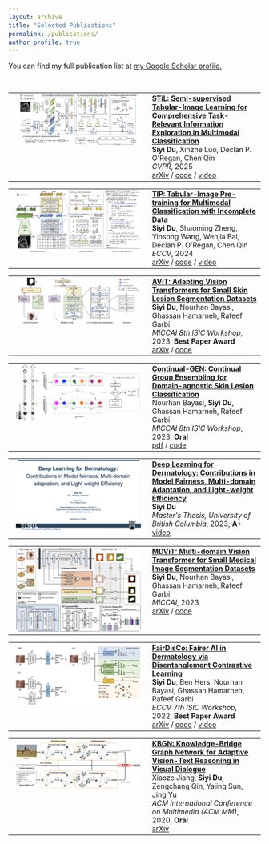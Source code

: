 ```yaml
---
layout: archive
title: "Selected Publications"
permalink: /publications/
author_profile: true
---
```


<style>
/* 全局去掉所有表格边框 */
table, th, td {
  border: none !important;
  border-collapse: collapse !important;
}
table {
  box-shadow: none !important;
  margin-bottom: 1em;
}
td {
  vertical-align: top;
  padding-left: 15px;
}
/* 美化图片 */
img {
  border-radius: 8px;
  box-shadow: none;
  border: none;
}
</style>



<!-- {% if author.googlescholar %}
  You can find my full publication list at  <u><a href="{{author.googlescholar}}">my Google Scholar profile</a>.</u>
{% endif %} -->

You can find my full publication list at  <u><a href="https://scholar.google.com/citations?user=zsOt8MYAAAAJ&hl=en">my Google Scholar profile</a>.</u>

<!-- {% include base_path %}

{% for post in site.publications reversed %}
  {% include archive-single.html %}
{% endfor %} -->

<br/>

<!-- STiL -->
<table>
<tr>
<td style="width: 250px;">
<img src="/images/siyi_CVPR2025_STiL.jpg" width="250">
</td>
<td style="vertical-align: top; padding-left: 15px;">
<a href="https://openaccess.thecvf.com/content/CVPR2025/html/Du_STiL_Semi-supervised_Tabular-Image_Learning_for_Comprehensive_Task-Relevant_Information_Exploration_in_CVPR_2025_paper.html" target="_blank"><strong>STiL: Semi-supervised Tabular-Image Learning for Comprehensive Task-Relevant Information Exploration in Multimodal Classification</strong></a><br>
<strong>Siyi Du</strong>, Xinzhe Luo, Declan P. O'Regan, Chen Qin<br>
<em>CVPR</em>, 2025<br>
<a href="http://arxiv.org/abs/2503.06277" target="_blank">arXiv</a> / 
<a href="https://github.com/siyi-wind/STiL" target="_blank">code</a> / 
<a href="https://www.youtube.com/watch?v=-q3H0M4BpnE" target="_blank">video</a>
</td>
</tr>
</table>

<!-- TIP -->
<table>
<tr>
<td style="width: 250px;">
<img src="/images/siyi_ECCV2024_TIP.jpg" width="250">
</td>
<td style="vertical-align: top; padding-left: 15px;">
<a href="https://dl.acm.org/doi/abs/10.1007/978-3-031-72633-0_27" target="_blank"><strong>TIP: Tabular-Image Pre-training for Multimodal Classification with Incomplete Data</strong></a><br>
<strong>Siyi Du</strong>, Shaoming Zheng, Yinsong Wang, Wenjia Bai, Declan P. O'Regan, Chen Qin<br>
<em>ECCV</em>, 2024<br>
<a href="http://arxiv.org/abs/2407.07582" target="_blank">arXiv</a> / 
<a href="https://github.com/siyi-wind/TIP" target="_blank">code</a> / 
<a href="https://www.youtube.com/watch?v=-3_ccGxa4_4" target="_blank">video</a>
</td>
</tr>
</table>

<!-- AViT -->
<table>
<tr>
<td style="width: 250px;">
<img src="/images/siyi_MICCAIW2023_AViT.png" width="250">
</td>
<td style="vertical-align: top; padding-left: 15px;">
<a href="https://link.springer.com/chapter/10.1007/978-3-031-47401-9_3" target="_blank"><strong>AViT: Adapting Vision Transformers for Small Skin Lesion Segmentation Datasets</strong></a><br>
<strong>Siyi Du</strong>, Nourhan Bayasi, Ghassan Hamarneh, Rafeef Garbi<br>
<em>MICCAI 8th ISIC Workshop</em>, 2023, <strong>Best Paper Award</strong><br>
<a href="http://arxiv.org/abs/2307.13897" target="_blank">arXiv</a> / 
<a href="https://github.com/siyi-wind/AViT" target="_blank">code</a>
</td>
</tr>
</table>

<!-- Continual-GEN -->
<table>
<tr>
<td style="width: 250px;">
<img src="/images/siyi_MICCAIW2023_Continual-GEN.png" width="250">
</td>
<td style="vertical-align: top; padding-left: 15px;">
<a href="https://link.springer.com/chapter/10.1007/978-3-031-47401-9_1" target="_blank"><strong>Continual-GEN: Continual Group Ensembling for Domain-agnostic Skin Lesion Classification</strong></a><br>
Nourhan Bayasi, <strong>Siyi Du</strong>, Ghassan Hamarneh, Rafeef Garbi<br>
<em>MICCAI 8th ISIC Workshop</em>, 2023, <strong>Oral</strong><br>
<a href="https://workshop2023.isic-archive.com/paper_bayasi.pdf" target="_blank">pdf</a> / 
<a href="https://github.com/nourhanb/Continual-GEN" target="_blank">code</a>
</td>
</tr>
</table>

<!-- Master Thesis -->
<table>
<tr>
<td style="width: 250px;">
<img src="/images/siyi_MasterThesis2023.png" width="250">
</td>
<td style="vertical-align: top; padding-left: 15px;">
<a href="https://open.library.ubc.ca/soa/cIRcle/collections/ubctheses/24/items/1.0435879" target="_blank"><strong>Deep Learning for Dermatology: Contributions in Model Fairness, Multi-domain Adaptation, and Light-weight Efficiency</strong></a><br>
<strong>Siyi Du</strong><br>
<em>Master's Thesis, University of British Columbia</em>, 2023, <strong>A+</strong><br>
<a href="https://www.youtube.com/watch?v=0evv4Hy_ZrY" target="_blank">video</a>
</td>
</tr>
</table>

<!-- MDViT -->
<table>
<tr>
<td style="width: 250px;">
<img src="/images/siyi_MICCAI2023_MDViT.png" width="250">
</td>
<td style="vertical-align: top; padding-left: 15px;">
<a href="https://link.springer.com/chapter/10.1007/978-3-031-43901-8_43" target="_blank"><strong>MDViT: Multi-domain Vision Transformer for Small Medical Image Segmentation Datasets</strong></a><br>
<strong>Siyi Du</strong>, Nourhan Bayasi, Ghassan Hamarneh, Rafeef Garbi<br>
<em>MICCAI</em>, 2023<br>
<a href="https://arxiv.org/abs/2307.02100" target="_blank">arXiv</a> / 
<a href="https://github.com/siyi-wind/MDViT" target="_blank">code</a>
</td>
</tr>
</table>

<!-- FairDisCo -->
<table>
<tr>
<td style="width: 250px;">
<img src="/images/siyi_ECCVW2022_FairDisCo.png" width="250">
</td>
<td style="vertical-align: top; padding-left: 15px;">
<a href="https://link.springer.com/chapter/10.1007/978-3-031-25069-9_13" target="_blank"><strong>FairDisCo: Fairer AI in Dermatology via Disentanglement Contrastive Learning</strong></a><br>
<strong>Siyi Du</strong>, Ben Hers, Nourhan Bayasi, Ghassan Hamarneh, Rafeef Garbi<br>
<em>ECCV 7th ISIC Workshop</em>, 2022, <strong>Best Paper Award</strong><br>
<a href="https://arxiv.org/abs/2208.10013" target="_blank">arXiv</a> / 
<a href="https://github.com/siyi-wind/FairDisCo" target="_blank">code</a> / 
<a href="https://github.com/siyi-wind/FairDisCo" target="_blank">video</a>
</td>
</tr>
</table>

<!-- KBGN -->
<table>
<tr>
<td style="width: 250px;">
<img src="/images/siyi_ACMMM2020_KBGN.png" width="250">
</td>
<td style="vertical-align: top; padding-left: 15px;">
<a href="https://dl.acm.org/doi/abs/10.1145/3394171.3413826" target="_blank"><strong>KBGN: Knowledge-Bridge Graph Network for Adaptive Vision-Text Reasoning in Visual Dialogue</strong></a><br>
Xiaoze Jiang, <strong>Siyi Du</strong>, Zengchang Qin, Yajing Sun, Jing Yu<br>
<em>ACM International Conference on Multimedia (ACM MM)</em>, 2020, <strong>Oral</strong><br>
<a href="https://arxiv.org/abs/2008.04858" target="_blank">arXiv</a>
</td>
</tr>
</table>